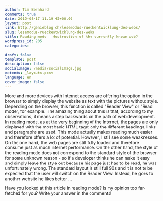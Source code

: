 ```yaml
---
author: Tim Bernhard
comments: true
date: 2015-08-17 11:19:45+00:00
layout: post
link: http://genieblog.ch/lesemodus-rueckentwicklung-des-webs/
slug: lesemodus-rueckentwicklung-des-webs
title: Reading mode - destruction of the currently known web?
wordpress_id: 205
categories:
  
draft: false
template: post
description: false
socialImage: /media/socialImage.jpg
extends: _layouts.post
language: en
cover_image: false
---
```


More and more devices with Internet access are offering the option in the browser to simply display the website as text with the pictures without style.
Depending on the browser, this function is called "Reader View" or "Read mode", for example.
The amazing thing about this is that, according to my observations, it means a step backwards on the path of web development.
In reading mode, as at the very beginning of the Internet, the pages are only displayed with the most basic HTML tags: only the different headings, links and paragraphs are used.
This mode actually makes reading much easier and therefore offers a lot of potential.
However, I still see some weaknesses.
On the one hand, the web pages are still fully loaded and therefore consume just as much internet performance.
On the other hand, the style of the reading mode does not correspond to the standard style of the browser for some unknown reason - so if a developer thinks he can make it easy and simply leave the style out because his page just has to be read, he was unfortunately wrong.
The standard layout is still full 90s and it is not to be expected that the user will switch on the Reader View.
Instead, he goes to another website he likes better ...

Have you looked at this article in reading mode? Is my opinion too far-fetched for you? Write your answer in the comments!
